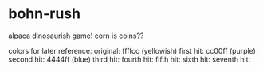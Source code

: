 # bohn-rush

alpaca dinosaurish game!
corn is coins??


colors for later reference:
original: ffffcc (yellowish)
first hit: cc00ff (purple)
second hit: 4444ff (blue)
third hit: 
fourth hit:
fifth hit:
sixth hit: 
seventh hit: 

